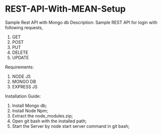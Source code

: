 # REST-API-With-MEAN-Setup
Sample Rest API with Mongo db
Description:
Sample REST API for login with following requests,
1. GET 
2. POST
3. PUT
4. DELETE
5. UPDATE

Requirements:
1. NODE JS
2. MONGO DB
3. EXPRESS JS

Installation Guide:
1. Install Mongo db;
2. Install Node Npm;
3. Extract the node_modules.zip;
4. Open git bash with the installed path;
5. Start the Server by node start server command in git bash;
